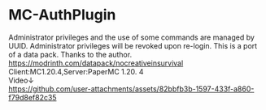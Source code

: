 # MC-AuthPlugin
Administrator privileges and the use of some commands are managed by UUID. Administrator privileges will be revoked upon re-login. This is a port of a data pack. Thanks to the author. https://modrinth.com/datapack/nocreativeinsurvival<br>
Client:MC1.20.4,Server:PaperMC 1.20. 4<br> 
Video↓<br>
https://github.com/user-attachments/assets/82bbfb3b-1597-433f-a860-f79d8ef82c35

